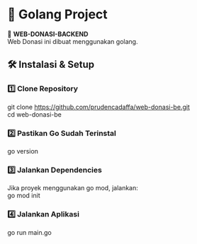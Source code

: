 # 🐹 Golang Project

🚀 **WEB-DONASI-BACKEND**  
Web Donasi ini dibuat menggunakan golang.
## 🛠️ **Instalasi & Setup**
### 1️⃣ **Clone Repository**
git clone https://github.com/prudencadaffa/web-donasi-be.git <br>
cd web-donasi-be
### 2️⃣ Pastikan Go Sudah Terinstal ###
go version
### 3️⃣ Jalankan Dependencies ###
Jika proyek menggunakan go mod, jalankan:<br>
go mod init
### 4️⃣ Jalankan Aplikasi ###
go run main.go
